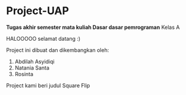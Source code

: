 # Project-UAP

**Tugas akhir semester mata kuliah Dasar dasar pemrograman**
Kelas A

HALOOOOO selamat datang :)

Project ini dibuat dan dikembangkan oleh:
1. Abdilah Asyidiqi
2. Natania Santa
3. Rosinta

Project kami beri judul Square Flip

